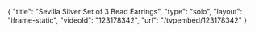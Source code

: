 {
    "title": "Sevilla Silver Set of 3 Bead Earrings",
    "type": "solo",
    "layout": "iframe-static",
    "videoId": "123178342",
    "url": "\/tvpembed\/123178342"
}